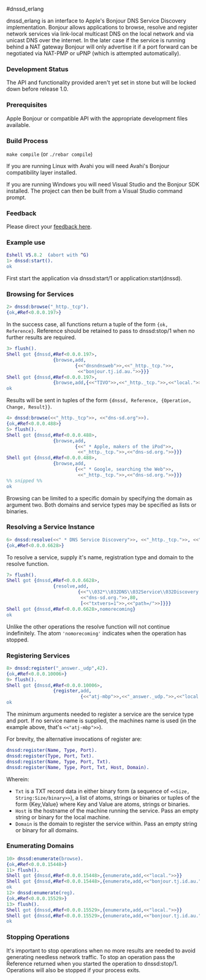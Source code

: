 #dnssd_erlang

dnssd_erlang is an interface to Apple's Bonjour DNS Service Discovery implementation. Bonjour allows applications to browse, resolve and register network services via link-local multicast DNS on the local network and via unicast DNS over the internet. In the later case if the service is running behind a NAT gateway Bonjour will only advertise it if a port forward can be negotiated via NAT-PMP or uPNP (which is attempted automatically).

### Development Status

The API and functionality provided aren't yet set in stone but will be locked down before release 1.0.

### Prerequisites

Apple Bonjour or compatible API with the appropriate development files available.

### Build Process

`make compile` (or `./rebar compile`)

If you are running Linux with Avahi you will need Avahi's Bonjour compatibility layer installed.

If you are running Windows you will need Visual Studio and the Bonjour SDK installed. The project can then be built from a Visual Studio command prompt.

### Feedback

Please direct your [feedback here](http://andrew.tj.id.au/email).

### Example use

``` erlang
Eshell V5.8.2  (abort with ^G)
1> dnssd:start().
ok
```

First start the application via dnssd:start/1 or application:start(dnssd).

### Browsing for Services

``` erlang
2> dnssd:browse("_http._tcp").
{ok,#Ref<0.0.0.197>}
```

In the success case, all functions return a tuple of the form `{ok, Reference}`. Reference should be retained to pass to dnssd:stop/1 when no further results are required.

``` erlang
3> flush().
Shell got {dnssd,#Ref<0.0.0.197>,
                 {browse,add,
                         {<<"dnsndnsweb">>,<<"_http._tcp.">>,
                          <<"bonjour.tj.id.au.">>}}}
Shell got {dnssd,#Ref<0.0.0.197>,
                 {browse,add,{<<"TIVO">>,<<"_http._tcp.">>,<<"local.">>}}}
ok
```
Results will be sent in tuples of the form `{dnssd, Reference, {Operation, Change, Result}}`.

``` erlang
4> dnssd:browse(<<"_http._tcp">>, <<"dns-sd.org">>).
{ok,#Ref<0.0.0.488>}
5> flush().
Shell got {dnssd,#Ref<0.0.0.488>,
                 {browse,add,
                         {<<" * Apple, makers of the iPod">>,
                          <<"_http._tcp.">>,<<"dns-sd.org.">>}}}
Shell got {dnssd,#Ref<0.0.0.488>,
                 {browse,add,
                         {<<" * Google, searching the Web">>,
                          <<"_http._tcp.">>,<<"dns-sd.org.">>}}}
%% snipped %%
ok
```

Browsing can be limited to a specific domain by specifying the domain as argument two. Both domains and service types may be specified as lists or binaries.

### Resolving a Service Instance

``` erlang
6> dnssd:resolve(<<" * DNS Service Discovery">>, <<"_http._tcp.">>, <<"dns-sd.org.">>). 
{ok,#Ref<0.0.0.6628>}
```

To resolve a service, supply it's name, registration type and domain to the resolve function.

``` erlang
7> flush().
Shell got {dnssd,#Ref<0.0.0.6628>,
                 {resolve,add,
                          {<<"\\032*\\032DNS\\032Service\\032Discovery._http._tcp.dns-sd.org.">>,
                           <<"dns-sd.org.">>,80,
                           [<<"txtvers=1">>,<<"path=/">>]}}}
Shell got {dnssd,#Ref<0.0.0.6628>,nomorecoming}
ok
```

Unlike the other operations the resolve function will not continue indefinitely. The atom `'nomorecoming'` indicates when the operation has stopped.

### Registering Services

``` erlang
8> dnssd:register("_answer._udp",42).
{ok,#Ref<0.0.0.10006>}
9> flush().
Shell got {dnssd,#Ref<0.0.0.10006>,
                 {register,add,
                           {<<"atj-mbp">>,<<"_answer._udp.">>,<<"local.">>}}}
ok
```
The minimum arguments needed to register a service are the service type and port. If no service name is supplied, the machines name is used (in the example above, that's `<<"atj-mbp">>`).

For brevity, the alternative invocations of register are:

``` erlang
dnssd:register(Name, Type, Port).
dnssd:register(Type, Port, Txt).
dnssd:register(Name, Type, Port, Txt).
dnssd:register(Name, Type, Port, Txt, Host, Domain).
```
Wherein:

 * `Txt` is a TXT record data in either binary form (a sequence of `<<Size, String:Size/binary>>`), a list of atoms, strings or binaries or tuples of the form {Key,Value} where Key and Value are atoms, strings or binaries.
 * `Host` is the hostname of the machine running the service. Pass an empty string or binary for the local machine.
 * `Domain` is the domain to register the service within. Pass an empty string or binary for all domains.

### Enumerating Domains

``` erlang
10> dnssd:enumerate(browse).
{ok,#Ref<0.0.0.15448>}
11> flush().
Shell got {dnssd,#Ref<0.0.0.15448>,{enumerate,add,<<"local.">>}}
Shell got {dnssd,#Ref<0.0.0.15448>,{enumerate,add,<<"bonjour.tj.id.au.">>}}
ok
12> dnssd:enumerate(reg).
{ok,#Ref<0.0.0.15529>}
13> flush().
Shell got {dnssd,#Ref<0.0.0.15529>,{enumerate,add,<<"local.">>}}
Shell got {dnssd,#Ref<0.0.0.15529>,{enumerate,add,<<"bonjour.tj.id.au.">>}}
ok
```

### Stopping Operations

It's important to stop operations when no more results are needed to avoid generating needless network traffic. To stop an operation pass the Reference returned when you started the operation to dnssd:stop/1. Operations will also be stopped if your process exits.